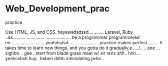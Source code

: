 # Web_Development_prac
practice

Use HTML, JS, and CSS.
 heyewadsdssd............
Laravel, Ruby ..ds.........................
....................
be a programmer programmered ee...........................
 yeahdsdsd........................
practice makes perfect.........
It takes time to learn new things, and you gotta do it gradually.e...../..
..
 eee ...
sighbn.
. gee . start from blade grass meet w/ sir renz
sith..
hhh....
yeahcxhsh
huy..
heben
ddhb
intimidating
jwha
..
